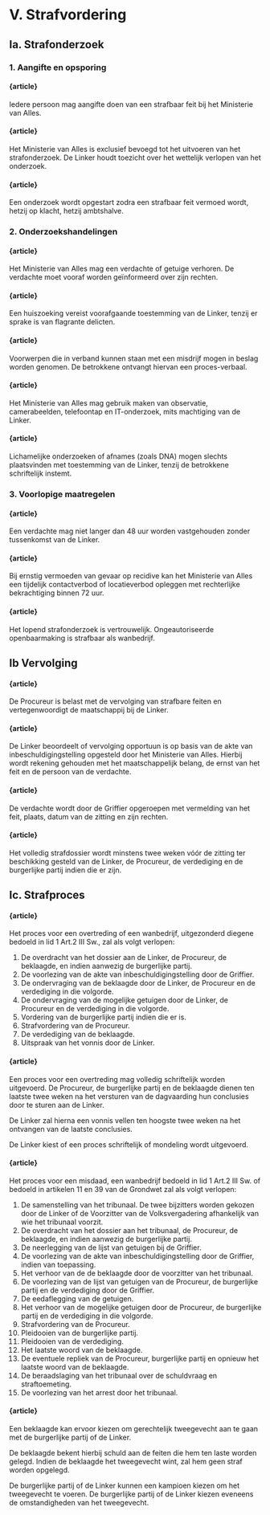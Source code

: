 # V. Strafvordering

## Ia. Strafonderzoek

### 1. Aangifte en opsporing

#### {article}
Iedere persoon mag aangifte doen van een strafbaar feit bij het Ministerie van Alles.

#### {article}
Het Ministerie van Alles is exclusief bevoegd tot het uitvoeren van het strafonderzoek. De Linker houdt toezicht over het wettelijk verlopen van het onderzoek.

#### {article}
Een onderzoek wordt opgestart zodra een strafbaar feit vermoed wordt, hetzij op klacht, hetzij ambtshalve.

### 2. Onderzoekshandelingen

#### {article}
Het Ministerie van Alles mag een verdachte of getuige verhoren. De verdachte moet vooraf worden geïnformeerd over zijn rechten.

#### {article}
Een huiszoeking vereist voorafgaande toestemming van de Linker, tenzij er sprake is van flagrante delicten.

#### {article}
Voorwerpen die in verband kunnen staan met een misdrijf mogen in beslag worden genomen. De betrokkene ontvangt hiervan een proces-verbaal.

#### {article}
Het Ministerie van Alles mag gebruik maken van observatie, camerabeelden, telefoontap en IT-onderzoek, mits machtiging van de Linker.

#### {article}
Lichamelijke onderzoeken of afnames (zoals DNA) mogen slechts plaatsvinden met toestemming van de Linker, tenzij de betrokkene schriftelijk instemt.

### 3. Voorlopige maatregelen

#### {article}
Een verdachte mag niet langer dan 48 uur worden vastgehouden zonder tussenkomst van de Linker.

#### {article}
Bij ernstig vermoeden van gevaar op recidive kan het Ministerie van Alles een tijdelijk contactverbod of locatieverbod opleggen met rechterlijke bekrachtiging binnen 72 uur.

#### {article}
Het lopend strafonderzoek is vertrouwelijk. Ongeautoriseerde openbaarmaking is strafbaar als wanbedrijf.

## Ib Vervolging

#### {article}
De Procureur is belast met de vervolging van strafbare feiten en vertegenwoordigt de maatschappij bij de Linker.

#### {article}
De Linker beoordeelt of vervolging opportuun is op basis van de akte van inbeschuldigingstelling opgesteld door het Ministerie van Alles.
Hierbij wordt rekening gehouden met het maatschappelijk belang, de ernst van het feit en de persoon van de verdachte.

#### {article}
De verdachte wordt door de Griffier opgeroepen met vermelding van het feit, plaats, datum van de zitting en zijn rechten.

#### {article}
Het volledig strafdossier wordt minstens twee weken vóór de zitting ter beschikking gesteld van de Linker, de Procureur, de verdediging en de burgerlijke partij indien die er zijn.

## Ic. Strafproces

#### {article}
Het proces voor een overtreding of een wanbedrijf, uitgezonderd diegene bedoeld in lid 1 Art.2 III Sw., zal als volgt verlopen:

1. De overdracht van het dossier aan de Linker, de Procureur, de beklaagde, en indien aanwezig de burgerlijke partij.
2. De voorlezing van de akte van inbeschuldigingstelling door de Griffier.
3. De ondervraging van de beklaagde door de Linker, de Procureur en de verdediging in die volgorde.
4. De ondervraging van de mogelijke getuigen door de Linker, de Procureur en de verdediging in die volgorde.
5. Vordering van de burgerlijke partij indien die er is.
6. Strafvordering van de Procureur.
7. De verdediging van de beklaagde.
8. Uitspraak van het vonnis door de Linker.

#### {article}
Een proces voor een overtreding mag volledig schriftelijk worden uitgevoerd. 
De Procureur, de burgerlijke partij en de beklaagde dienen ten laatste twee weken na het versturen van de dagvaarding hun conclusies door te sturen aan de Linker.

De Linker zal hierna een vonnis vellen ten hoogste twee weken na het ontvangen van de laatste conclusies.

De Linker kiest of een proces schriftelijk of mondeling wordt uitgevoerd.

#### {article}
Het proces voor een misdaad, een wanbedrijf bedoeld in lid 1 Art.2 III Sw. of bedoeld in artikelen 11 en 39 van de Grondwet zal als volgt verlopen:

1. De samenstelling van het tribunaal. De twee bijzitters worden gekozen door de Linker of de Voorzitter van de Volksvergadering afhankelijk van wie het tribunaal voorzit.
2. De overdracht van het dossier aan het tribunaal, de Procureur, de beklaagde, en indien aanwezig de burgerlijke partij.
3. De neerlegging van de lijst van getuigen bij de Griffier.
4. De voorlezing van de akte van inbeschuldigingstelling door de Griffier, indien van toepassing.
5. Het verhoor van de de beklaagde door de voorzitter van het tribunaal.
6. De voorlezing van de lijst van getuigen van de Procureur, de burgerlijke partij en de verdediging door de Griffier.
7. De eedaflegging van de getuigen.
8. Het verhoor van de mogelijke getuigen door de Procureur, de burgerlijke partij en de verdediging in die volgorde.
9. Strafvordering van de Procureur.
10. Pleidooien van de burgerlijke partij.
11. Pleidooien van de verdediging.
12. Het laatste woord van de beklaagde.
13. De eventuele repliek van de Procureur, burgerlijke partij en opnieuw het laatste woord van de beklaagde.
14. De beraadslaging van het tribunaal over de schuldvraag en straftoemeting.
15. De voorlezing van het arrest door het tribunaal.

#### {article}
Een beklaagde kan ervoor kiezen om gerechtelijk tweegevecht aan te gaan met de burgerlijke partij of de Linker.

De beklaagde bekent hierbij schuld aan de feiten die hem ten laste worden gelegd. Indien de beklaagde het tweegevecht wint, zal hem geen straf worden opgelegd.

De burgerlijke partij of de Linker kunnen een kampioen kiezen om het tweegevecht te voeren.
De burgerlijke partij of de Linker kiezen eveneens de omstandigheden van het tweegevecht.